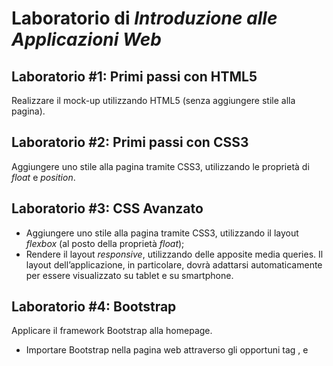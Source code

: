 # Laboratorio di *Introduzione alle Applicazioni Web*

## Laboratorio #1: Primi passi con HTML5
Realizzare il mock-up utilizzando HTML5 (senza aggiungere stile alla pagina).

## Laboratorio #2: Primi passi con CSS3
Aggiungere uno stile alla pagina tramite CSS3, utilizzando le proprietà di *float* e *position*.

## Laboratorio #3: CSS Avanzato
- Aggiungere uno stile alla pagina tramite CSS3, utilizzando il layout *flexbox* (al posto della proprietà *float*);
- Rendere il layout *responsive*, utilizzando delle apposite media queries. Il layout dell’applicazione, in particolare, dovrà adattarsi automaticamente per essere visualizzato su tablet e su smartphone.

## Laboratorio #4: Bootstrap
Applicare il framework Bootstrap alla homepage.
- Importare Bootstrap nella pagina web attraverso gli opportuni tag <meta>, <link> e <script>;
- Implementare il layout della pagina sfruttando il grid system offerto da Bootstrap;
- Rendere il layout dell'applicazione responsive attraverso i breakpoint definiti da Bootstrap.